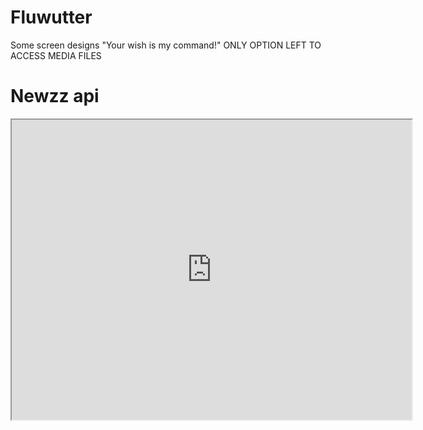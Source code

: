 # Fluwutter
Some screen designs
"Your wish is my command!"
ONLY OPTION LEFT TO ACCESS MEDIA FILES
# Newzz api
<iframe src="https://drive.google.com/file/d/VIDEO_ID_HERE/previe](https://drive.google.com/file/d/1rEVr9-x6AklFIGs-iWUV3hHJg7JR-8LO/view?usp=drive_link)https://drive.google.com/file/d/1rEVr9-x6AklFIGs-iWUV3hHJg7JR-8LO/view?usp=drive_link" width="640" height="480"></iframe>
